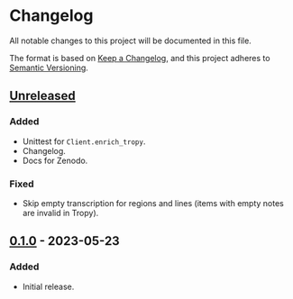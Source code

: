 # Changelog

All notable changes to this project will be documented in this file.

The format is based on [Keep a Changelog](https://keepachangelog.com/en/1.0.0/),
and this project adheres to [Semantic Versioning](https://semver.org/spec/v2.0.0.html).

## [Unreleased]

### Added

- Unittest for `Client.enrich_tropy`.
- Changelog.
- Docs for Zenodo.

### Fixed

- Skip empty transcription for regions and lines (items with empty notes are invalid in Tropy).

## [0.1.0] - 2023-05-23

### Added

- Initial release.

[unreleased]: https://github.com/RISE-UNIBAS/metagrapho-tropy/compare/v0.1.0...HEAD
[0.1.0]: https://github.com/RISE-UNIBAS/metagrapho-tropy/releases/tag/v0.1.0